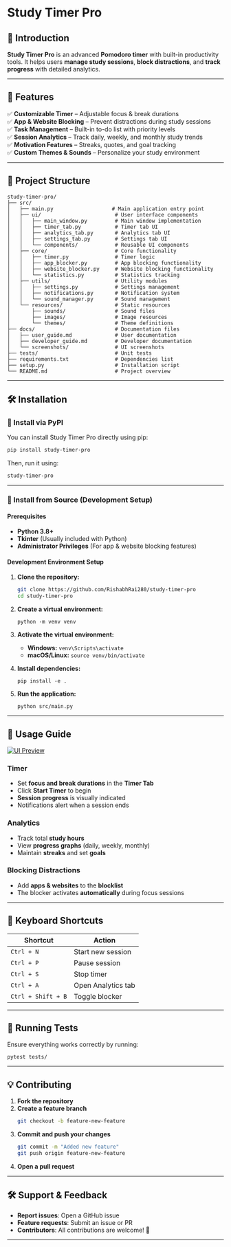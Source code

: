 # Study Timer Pro

## 🚀 Introduction
**Study Timer Pro** is an advanced **Pomodoro timer** with built-in productivity tools. It helps users **manage study sessions**, **block distractions**, and **track progress** with detailed analytics.  

---

## 📌 Features
✅ **Customizable Timer** – Adjustable focus & break durations  
✅ **App & Website Blocking** – Prevent distractions during study sessions  
✅ **Task Management** – Built-in to-do list with priority levels  
✅ **Session Analytics** – Track daily, weekly, and monthly study trends  
✅ **Motivation Features** – Streaks, quotes, and goal tracking  
✅ **Custom Themes & Sounds** – Personalize your study environment  

---

## 📂 Project Structure

```plaintext
study-timer-pro/
├── src/
│   ├── main.py                   # Main application entry point
│   ├── ui/                        # User interface components
│   │   ├── main_window.py         # Main window implementation
│   │   ├── timer_tab.py           # Timer tab UI
│   │   ├── analytics_tab.py       # Analytics tab UI
│   │   ├── settings_tab.py        # Settings tab UI
│   │   └── components/            # Reusable UI components
│   ├── core/                      # Core functionality
│   │   ├── timer.py               # Timer logic
│   │   ├── app_blocker.py         # App blocking functionality
│   │   ├── website_blocker.py     # Website blocking functionality
│   │   └── statistics.py          # Statistics tracking
│   ├── utils/                     # Utility modules
│   │   ├── settings.py            # Settings management
│   │   ├── notifications.py       # Notification system
│   │   └── sound_manager.py       # Sound management
│   └── resources/                 # Static resources
│       ├── sounds/                # Sound files
│       ├── images/                # Image resources
│       └── themes/                # Theme definitions
├── docs/                          # Documentation files
│   ├── user_guide.md              # User documentation
│   ├── developer_guide.md         # Developer documentation
│   └── screenshots/               # UI screenshots
├── tests/                         # Unit tests
├── requirements.txt               # Dependencies list
├── setup.py                       # Installation script
└── README.md                      # Project overview
```

---

## 🛠 Installation

### **🔹 Install via PyPI**
You can install Study Timer Pro directly using pip:

```bash
pip install study-timer-pro
```

Then, run it using:
```bash
study-timer-pro
```

---

### **🔹 Install from Source (Development Setup)**

#### **Prerequisites**
- **Python 3.8+**  
- **Tkinter** (Usually included with Python)  
- **Administrator Privileges** (For app & website blocking features)  

#### **Development Environment Setup**
1. **Clone the repository:**
   ```bash
   git clone https://github.com/RishabhRai280/study-timer-pro
   cd study-timer-pro
   ```

2. **Create a virtual environment:**
   ```shellscript
   python -m venv venv
   ```

3. **Activate the virtual environment:**
   - **Windows:** `venv\Scripts\activate`
   - **macOS/Linux:** `source venv/bin/activate`

4. **Install dependencies:**
   ```shellscript
   pip install -e .
   ```

5. **Run the application:**
   ```shellscript
   python src/main.py
   ```

---

## 🎯 Usage Guide

[![UI Preview](docs/screenshots/UI.gif)](https://github.com/RishabhRai280/study-timer-pro/raw/main/docs/screenshots/UI.mp4)

### **Timer**
- Set **focus and break durations** in the **Timer Tab**  
- Click **Start Timer** to begin  
- **Session progress** is visually indicated  
- Notifications alert when a session ends  

### **Analytics**
- Track total **study hours**  
- View **progress graphs** (daily, weekly, monthly)  
- Maintain **streaks** and set **goals**  

### **Blocking Distractions**
- Add **apps & websites** to the **blocklist**  
- The blocker activates **automatically** during focus sessions  

---

## 🎹 Keyboard Shortcuts

| Shortcut | Action |
|----------|--------|
| `Ctrl + N` | Start new session |
| `Ctrl + P` | Pause session |
| `Ctrl + S` | Stop timer |
| `Ctrl + A` | Open Analytics tab |
| `Ctrl + Shift + B` | Toggle blocker |

---

## 🧪 Running Tests
Ensure everything works correctly by running:
```shellscript
pytest tests/
```

---

## 💡 Contributing
1. **Fork the repository**  
2. **Create a feature branch**  
   ```bash
   git checkout -b feature-new-feature
   ```
3. **Commit and push your changes**  
   ```bash
   git commit -m "Added new feature"
   git push origin feature-new-feature
   ```
4. **Open a pull request**  

---

## 🛠 Support & Feedback
- **Report issues**: Open a GitHub issue  
- **Feature requests**: Submit an issue or PR  
- **Contributors**: All contributions are welcome! 🎉  

---
